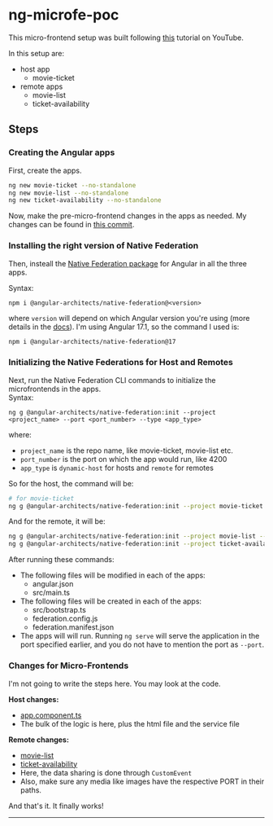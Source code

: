 # ng-microfe-poc

This micro-frontend setup was built following [this](https://www.youtube.com/watch?v=ZlJ__9bYHxs) tutorial on YouTube.

In this setup are:

- host app
  - movie-ticket
- remote apps
  - movie-list
  - ticket-availability

## Steps

### Creating the Angular apps

First, create the apps.

```sh
ng new movie-ticket --no-standalone
ng new movie-list --no-standalone
ng new ticket-availability --no-standalone
```

Now, make the pre-micro-frontend changes in the apps as needed. My changes can be found in [this commit](https://github.com/rafi007akhtar/ng-microfe-poc/commit/acfc51cdc942269e8caed1ac4e125e9392295fc7).

### Installing the right version of Native Federation

Then, insteall the [Native Federation package](https://www.npmjs.com/package/@angular-architects/native-federation) for Angular in all the three apps.

Syntax:

```
npm i @angular-architects/native-federation@<version>
```

where `version` will depend on which Angular version you're using (more details in the [docs](https://github.com/angular-architects/module-federation-plugin/blob/main/libs/native-federation/README.md#versions)). I'm using Angular 17.1, so the command I used is:

```sh
npm i @angular-architects/native-federation@17
```

### Initializing the Native Federations for Host and Remotes

Next, run the Native Federation CLI commands to initialize the microfrontends in the apps. <br>
Syntax:

```
ng g @angular-architects/native-federation:init --project <project_name> --port <port_number> --type <app_type>
```

where:

- `project_name` is the repo name, like movie-ticket, movie-list etc.
- `port_number` is the port on which the app would run, like 4200
- `app_type` is `dynamic-host` for hosts and `remote` for remotes

So for the host, the command will be:

```sh
# for movie-ticket
ng g @angular-architects/native-federation:init --project movie-ticket --port 4200 --type dynamic-host
```

And for the remote, it will be:

```sh
ng g @angular-architects/native-federation:init --project movie-list --port 4201 --type remote # for movie-list
ng g @angular-architects/native-federation:init --project ticket-availability --port 4202 --type remote # for ticket-availability
```

After running these commands:

- The following files will be modified in each of the apps:
  - angular.json
  - src/main.ts
- The following files will be created in each of the apps:
  - src/bootstrap.ts
  - federation.config.js
  - federation.manifest.json
- The apps will will run. Running `ng serve` will serve the application in the port specified earlier, and you do not have to mention the port as `--port`.

### Changes for Micro-Frontends

I'm not going to write the steps here. You may look at the code.

**Host changes:**

- [app.component.ts](./movie-ticket/src/app/app.component.ts)
- The bulk of the logic is here, plus the html file and the service file

**Remote changes:**

- [movie-list](./movie-list/src/app/app.component.ts)
- [ticket-availability](./ticket-availability/src/app/app.component.ts)
- Here, the data sharing is done through `CustomEvent`
- Also, make sure any media like images have the respective PORT in their paths.

And that's it. It finally works!

---
